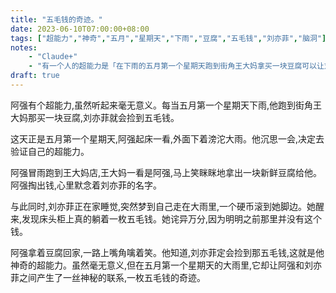 ```yaml
---
title: "五毛钱的奇迹。"
date: 2023-06-10T07:00:00+08:00
tags: ["超能力","神奇","五月","星期天","下雨","豆腐","五毛钱","刘亦菲","脑洞"]
notes:
    - "Claude+"
    - "有一个人的超能力是「在下雨的五月第一个星期天跑到街角王大妈拿买一块豆腐可以让刘亦菲捡到五毛钱」，请以此毫无意义的超能力为设定写一个有趣的故事。"
draft: true
---
```


阿强有个超能力,虽然听起来毫无意义。每当五月第一个星期天下雨,他跑到街角王大妈那买一块豆腐,刘亦菲就会捡到五毛钱。

这天正是五月第一个星期天,阿强起床一看,外面下着滂沱大雨。他沉思一会,决定去验证自己的超能力。

阿强冒雨跑到王大妈店,王大妈一看是阿强,马上笑眯眯地拿出一块新鲜豆腐给他。阿强掏出钱,心里默念着刘亦菲的名字。

与此同时,刘亦菲正在家睡觉,突然梦到自己走在大雨里,一个硬币滚到她脚边。她醒来,发现床头柜上真的躺着一枚五毛钱。她诧异万分,因为明明之前那里并没有这个钱。

阿强拿着豆腐回家,一路上嘴角噙着笑。他知道,刘亦菲定会捡到那五毛钱,这就是他神奇的超能力。虽然毫无意义,但在五月第一个星期天的大雨里,它却让阿强和刘亦菲之间产生了一丝神秘的联系,一枚五毛钱的奇迹。